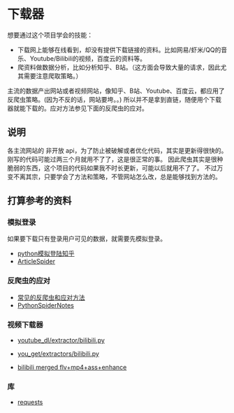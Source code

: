 # 下载器

想要通过这个项目学会的技能：
- 下载网上能够在线看到，却没有提供下载链接的资料。比如网易/虾米/QQ的音乐、Youtube/Bilibili的视频，百度云的资料等。
- 爬资料做数据分析，比如分析知乎、B站。（这方面会导致大量的请求，因此尤其需要注意爬取策略。）

主流的数据产出网站或者视频网站，像知乎、B站、Youtube、百度云，都应用了反爬虫策略。(因为不反的话，网站要垮。。)
所以并不是拿到直链，随便用个下载器就能下载的。应对方法参见下面的反爬虫的应对。

## 说明

各主流网站的 非开放 api，为了防止被破解或者优化代码，其实是更新得很快的。刚写的代码可能过两三个月就用不了了，这是很正常的事。
因此爬虫其实是很种脆弱的东西，这个项目的代码如果我不时长更新，可能以后就用不了了。
不过万变不离其宗，只要学会了方法和策略，不管网站怎么改，总是能够找到方法的。

## 打算参考的资料

### 模拟登录

如果要下载只有登录用户可见的数据，就需要先模拟登录。
- [python模拟登陆知乎](https://zhuanlan.zhihu.com/p/32898234)
- [ArticleSpider](https://github.com/mtianyan/ArticleSpider)

### 反爬虫的应对

- [常见的反爬虫和应对方法](https://zhuanlan.zhihu.com/p/20520370)
- [PythonSpiderNotes](https://github.com/lining0806/PythonSpiderNotes)

### 视频下载器

- [youtube_dl/extractor/bilibili.py](https://github.com/rg3/youtube-dl/tree/master/youtube_dl/extractor/bilibili.py)
- [you_get/extractors/bilibili.py](https://github.com/soimort/you-get/blob/develop/src/you_get/extractors/bilibili.py)

- [bilibili merged flv+mp4+ass+enhance](https://github.com/liqi0816/bilitwin)

### 库

- [requests](http://docs.python-requests.org/zh_CN/latest/index.html)



